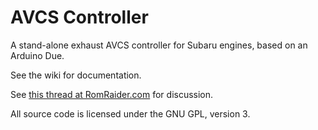 # AVCS Controller

A stand-alone exhaust AVCS controller for Subaru engines, based on an Arduino Due.

See the wiki for documentation.

See [this thread at RomRaider.com](http://www.romraider.com/forum/viewtopic.php?f=7&t=11237) for discussion.

All source code is licensed under the GNU GPL, version 3.



